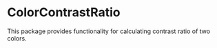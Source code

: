 # ColorContrastRatio

This package provides functionality for calculating contrast ratio of two colors.
